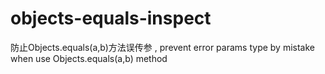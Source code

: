 # objects-equals-inspect
防止Objects.equals(a,b)方法误传参 , prevent error params type by mistake when use Objects.equals(a,b) method
